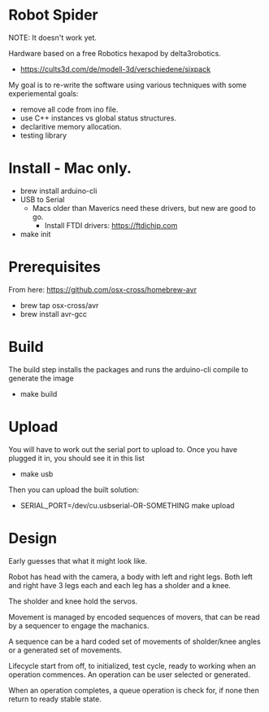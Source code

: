# Robot Spider

NOTE: It doesn't work yet.

Hardware based on a free Robotics hexapod by delta3robotics. 

* https://cults3d.com/de/modell-3d/verschiedene/sixpack

My goal is to re-write the software using various techniques with some experiemental goals:

* remove all code from ino file.
* use C++ instances vs global status structures.
* declaritive memory allocation.
* testing library

# Install - Mac only.

* brew install arduino-cli
* USB to Serial
    * Macs older than Maverics need these drivers, but new are good to go.
        * Install FTDI drivers: https://ftdichip.com
* make init

# Prerequisites

From here: https://github.com/osx-cross/homebrew-avr

* brew tap osx-cross/avr
* brew install avr-gcc

# Build

The build step installs the packages and runs the arduino-cli compile to generate the image

* make build

# Upload

You will have to work out the serial port to upload to. Once you have plugged it in, you should see it in this list

* make usb

Then you can upload the built solution:

* SERIAL_PORT=/dev/cu.usbserial-OR-SOMETHING make upload

# Design

Early guesses that what it might look like.

Robot has head with the camera, a body with left and right legs. Both left and right have 3 legs each and each leg has a sholder and a knee.

The sholder and knee hold the servos.

Movement is managed by encoded sequences of movers, that can be read by a sequencer to engage the machanics.

A sequence can be a hard coded set of movements of sholder/knee angles or a generated set of movements.

Lifecycle start from off, to initialized, test cycle, ready to working when an operation commences. An operation can be user selected or generated.

When an operation completes, a queue operation is check for, if none then return to ready stable state.



